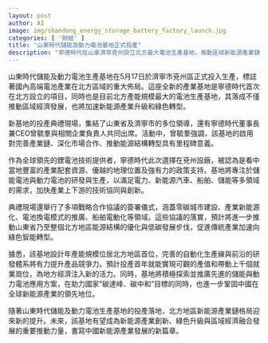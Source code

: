 ```yaml
---
layout: post
author: AI
image: img/shandong_energy_storage_battery_factory_launch.jpg
categories: [ '財經' ]
title: "山東時代儲能及動力電池基地正式投產"
description: "寧德時代在山東濟寧兗州設立北方最大電池生產基地，推動區域新能源產業鏈創新與綠色轉型，助力中國新能源產業發展。"
---
```

山東時代儲能及動力電池生產基地在5月17日於濟寧市兗州區正式投入生產，標誌著國內高端電池產業在北方區域的重大佈局。這座全新的產業基地是寧德時代首次在北方設立的項目，同時也是目前北方產能規模最大的電池生產基地，其落成不僅推動區域經濟發展，也將加速新能源產業升級和綠色轉型。

新基地的投產典禮現場，集結了山東省及濟寧市的多位領導，還有寧德時代董事長兼CEO曾毓羣與相關企業負責人共同出席。活動中，曾毓羣強調，該基地的啟用對完善產業鏈、深化市場合作、推動能源結構轉型具有里程碑意義。

作為全球領先的鋰電池技術提供者，寧德時代此次選擇在兗州設廠，被認為是看中當地豐富的產業配套資源、優越的地理位置及強有力的政策支持。基地將專注於儲能電池與動力電池的研發與生產，以滿足電力、新能源汽車、船舶、儲能等多領域的需求，加快產業上下游的技術協同與創新。

典禮現場還舉行了多項戰略合作協議的簽署儀式，涵蓋零碳城市建設、產業新能源化、電池換電模式的推廣、船舶電動化等領域。這些協議的落實，預計將進一步推動山東省乃至整個北方地區能源結構的優化與低碳發展步伐，促進傳統產業加速向綠色智能轉型。

據悉，該基地設計年產能規模位居北方地區首位，完善的自動化生產線與前沿的研發體系將有力提升產品競爭力。預計投產首年就能實現可觀的產值和帶動上千個就業崗位，為地方經濟注入新的活力。同時，基地將積極探索並推廣先進的儲能與動力電池應用方案，在助力國家“碳達峰、碳中和”目標的同時，也進一步鞏固中國在全球新能源產業的領先地位。

隨著山東時代儲能及動力電池生產基地的投產落地，北方地區新能源產業鏈格局迎來新的提升。未來，該基地有望成為新能源產業創新、綠色升級與區域經濟融合發展的重要推動力量，書寫中國新能源產業發展的新篇章。